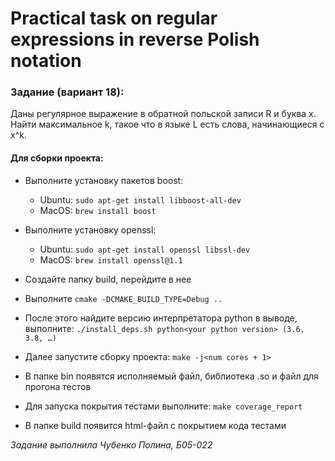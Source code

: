 # Practical task on regular expressions in reverse Polish notation
### Задание (вариант 18):
Даны регулярное выражение в обратной польской записи R и буква x. Найти максимальное k, такое что в языке L есть слова, начинающиеся с x^k.

#### Для сборки проекта:

- Выполните установку пакетов boost:
    - Ubuntu: ```sudo apt-get install libboost-all-dev```
    - MacOS: ```brew install boost```

- Выполните установку openssl:
    - Ubuntu: ```sudo apt-get install openssl libssl-dev```
    - MacOS: ```brew install openssl@1.1```

- Создайте папку build, перейдите в нее

- Выполните ```cmake -DCMAKE_BUILD_TYPE=Debug ..```

- После этого найдите версию интерпретатора python в выводе, выполните:
  ```./install_deps.sh python<your python version> (3.6, 3.8, …)```

- Далее запустите сборку проекта: ```make -j<num cores + 1>```

- В папке bin появятся исполняемый файл, библиотека .so и файл для прогона тестов

- Для запуска покрытия тестами выполните: ```make coverage_report```
  
- В папке build появится html-файл с покрытием кода тестами

*Задание выполнила Чубенко Полина, Б05-022*
